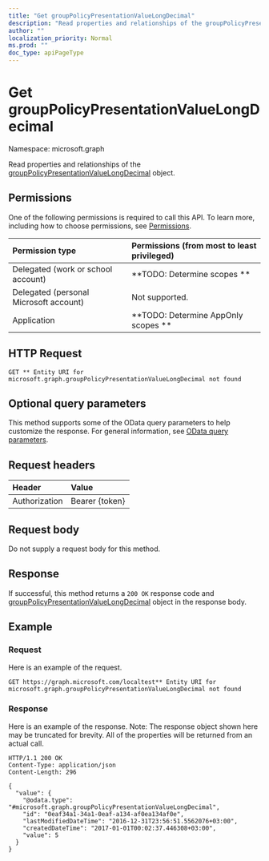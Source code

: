 ```yaml
---
title: "Get groupPolicyPresentationValueLongDecimal"
description: "Read properties and relationships of the groupPolicyPresentationValueLongDecimal object."
author: ""
localization_priority: Normal
ms.prod: ""
doc_type: apiPageType
---
```


# Get groupPolicyPresentationValueLongDecimal

Namespace: microsoft.graph

Read properties and relationships of the [groupPolicyPresentationValueLongDecimal](../resources/grouppolicypresentationvaluelongdecimal.md) object.

## Permissions
One of the following permissions is required to call this API. To learn more, including how to choose permissions, see [Permissions](/concepts/permissions-reference.md).

|Permission type|Permissions (from most to least privileged)|
|:---|:---|
|Delegated (work or school account)|**TODO: Determine scopes **|
|Delegated (personal Microsoft account)|Not supported.|
|Application|**TODO: Determine AppOnly scopes **|

## HTTP Request
<!-- {
  "blockType": "ignored"
}
-->
``` http
GET ** Entity URI for microsoft.graph.groupPolicyPresentationValueLongDecimal not found
```

## Optional query parameters
This method supports some of the OData query parameters to help customize the response. For general information, see [OData query parameters](/graph/query-parameters).

## Request headers
|Header|Value|
|:---|:---|
|Authorization|Bearer {token}|

## Request body
Do not supply a request body for this method.

## Response
If successful, this method returns a `200 OK` response code and [groupPolicyPresentationValueLongDecimal](../resources/grouppolicypresentationvaluelongdecimal.md) object in the response body.

## Example

### Request
Here is an example of the request.
<!-- {
  "blockType": "request",
  "name": "get_grouppolicypresentationvaluelongdecimal"
}
-->
``` http
GET https://graph.microsoft.com/localtest** Entity URI for microsoft.graph.groupPolicyPresentationValueLongDecimal not found
```

### Response
Here is an example of the response. Note: The response object shown here may be truncated for brevity. All of the properties will be returned from an actual call.
<!-- {
  "blockType": "response",
  "truncated": true,
  "@odata.type": "microsoft.graph.groupPolicyPresentationValueLongDecimal"
}
-->
``` http
HTTP/1.1 200 OK
Content-Type: application/json
Content-Length: 296

{
  "value": {
    "@odata.type": "#microsoft.graph.groupPolicyPresentationValueLongDecimal",
    "id": "0eaf34a1-34a1-0eaf-a134-af0ea134af0e",
    "lastModifiedDateTime": "2016-12-31T23:56:51.5562076+03:00",
    "createdDateTime": "2017-01-01T00:02:37.446308+03:00",
    "value": 5
  }
}
```

